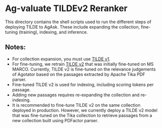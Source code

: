 # Ag-valuate TILDEv2 Reranker

This directory contains the shell scripts used to run the different steps of deploying TILDE to AgAsk. These include expanding the collection, fine-tuning (training), indexing, and inference.

## Notes:
- For collection expansion, you must use [TILDE v1](huggingface.co/ielab/tilde).
- For fine-tuning, we retrain [TILDE v2](https://huggingface.co/ielab/TILDEv2-TILDE200-exp) that was initially fine-tuned on MS MARCO. Currently, TILDE v2 is fine-tuned on the relevance judgements of Agotator based on the passages extracted by Apache Tika PDF parser.
- Fine-tuned TILDE v2 is used for indexing, including scoring tokens per passage.
- Adding new passages requires re-expanding the collection and re-indexing.
- It is recommended to fine-tune TILDE v2 on the same collection deployed in production. However, we currently deploy a TILDE v2 model that was fine-tuned on the Tika collection to retrieve passages from a new collection built using PDFactor parser.

